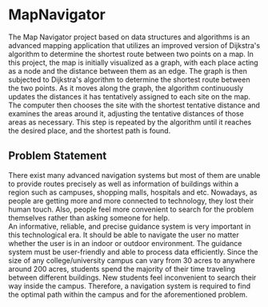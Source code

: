 # MapNavigator
The Map Navigator project based on data structures and algorithms is an advanced mapping application that utilizes an improved version of Dijkstra's algorithm to determine the shortest route between two points on a map.
In this project, the map is initially visualized as a graph, with each place acting as a node and the distance between them as an edge. The graph is then subjected to Dijkstra's algorithm to determine the shortest route between the two points.
As it moves along the graph, the algorithm continuously updates the distances it has tentatively assigned to each site on the map. The computer then chooses the site with the shortest tentative distance and examines the areas around it, adjusting the tentative distances of those areas as necessary. This step is repeated by the algorithm until it reaches the desired place, and the shortest path is found.
## Problem Statement ##
There exist many advanced navigation systems but most of them are unable to provide routes precisely as well as information of buildings within a region such as campuses, shopping malls, hospitals and etc.
Nowadays, as people are getting more and more connected to technology, they lost their human touch. Also, people feel more convenient to search for the problem themselves rather than asking someone for help.  
An informative, reliable, and precise guidance system is very important in this technological era. It should be able to navigate the user no matter whether the user is in an indoor or outdoor environment. The guidance system must be user-friendly and able to process data efficiently.
Since the size of any college/university campus can vary from 30 acres to anywhere around 200 acres, students spend the majority of their time traveling between different buildings. New students feel inconvenient to search their way inside the campus.
Therefore, a navigation system is required to find the optimal path within the campus and for the aforementioned problem.

